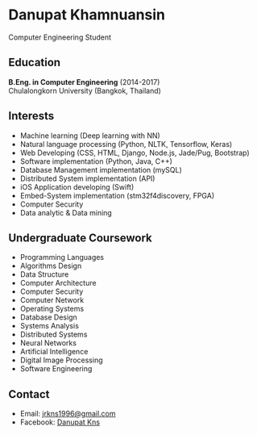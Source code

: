 # Danupat Khamnuansin
Computer Engineering Student

## Education

**B.Eng. in Computer Engineering** (2014-2017) <br />
Chulalongkorn University (Bangkok, Thailand) 
  
## Interests
  - Machine learning (Deep learning with NN)
  - Natural language processing (Python, NLTK, Tensorflow, Keras)
  - Web Developing (CSS, HTML, Django, Node.js, Jade/Pug, Bootstrap)
  - Software implementation (Python, Java, C++)
  - Database Management implementation (mySQL)
  - Distributed System implementation (API)
  - iOS Application developing (Swift)
  - Embed-System implementation (stm32f4discovery, FPGA)
  - Computer Security
  - Data analytic & Data mining
  
 ## Undergraduate Coursework
  - Programming Languages
  - Algorithms Design
  - Data Structure
  - Computer Architecture
  - Computer Security 
  - Computer Network 
  - Operating Systems 
  - Database Design
  - Systems Analysis 
  - Distributed Systems
  - Neural Networks
  - Artificial Intelligence
  - Digital Image Processing
  - Software Engineering
   
## Contact
 - Email: jrkns1996@gmail.com
 - Facebook: [Danupat Kns](https://www.facebook.com/Danupat.Kns)
